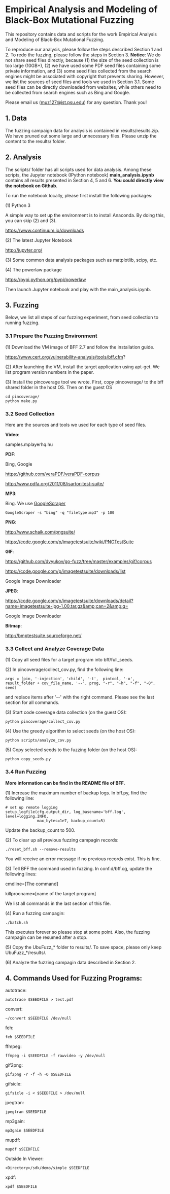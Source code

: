 # Empirical Analysis and Modeling of Black-Box Mutational Fuzzing

This repository contains data and scripts for the work Empirical Analysis and Modeling of Black-Box Mutational Fuzzing. 

To reproduce our analysis, please follow the steps described Section 1 and 2.
To redo the fuzzing, please follow the steps in Section 3. **Notice**: We do not share seed files directly, 
because (1) the size of the seed collection is too large (10GB+), (2) we have used some PDF seed files containing some 
private information, and (3) some seed files collected from the search engines might be associated with copyright that 
prevents sharing. However, we list the sources of seed files and tools we used in Section 3.1.
Some seed files can be directly downloaded from websites, while others need to be collected from search engines such as Bing
and Google.

Please email us (muz127@ist.psu.edu) for any question. Thank you!

## 1. Data

The fuzzing campaign data for analysis is contained in results/results.zip. We have pruned out some large and unnecessary files.
Please unzip the content to the results/ folder.

## 2. Analysis

The scripts/ folder has all scripts used for data analysis. Among these scripts, the Jupyter notebook (IPython notebook) 
**main_analysis.ipynb** contains all results presented in Section 4, 5 and 6. **You could directly view the notebook on Github**. 

To run the notebook locally, please first install the following packages:

(1) Python 3

A simple way to set up the environment is to install Anaconda. By doing this, you can skip (2) and (3).
	
https://www.continuum.io/downloads

(2) The latest Jupyter Notebook

http://jupyter.org/
  
(3) Some common data analysis packages such as matplotlib, scipy, etc. 

(4) The powerlaw package

https://pypi.python.org/pypi/powerlaw

Then launch Jupyter notebook and play with the main_analysis.ipynb.
	
## 3. Fuzzing

Below, we list all steps of our fuzzing experiment, from seed collection to running fuzzing.

### 3.1 Prepare the Fuzzing Environment

(1) Download the VM image of BFF 2.7 and follow the installation guide.

https://www.cert.org/vulnerability-analysis/tools/bff.cfm?

(2) After launching the VM, install the target application using apt-get. We list program version numbers in the paper.

(3) Install the pincoverage tool we wrote. First, copy pincoverage/ to the bff shared folder in the host OS.
Then on the guest OS 

	cd pincoverage/
    python make.py

### 3.2 Seed Collection

Here are the sources and tools we used for each type of seed files.

**Video**:

samples.mplayerhq.hu

**PDF**:

Bing, Google

https://github.com/veraPDF/veraPDF-corpus

http://www.pdfa.org/2011/08/isartor-test-suite/

**MP3**:

Bing. We use [GoogleScraper](https://github.com/NikolaiT/GoogleScraper)

    GoogleScraper -s "bing" -q "filetype:mp3" -p 100

**PNG**:

http://www.schaik.com/pngsuite/

https://code.google.com/p/imagetestsuite/wiki/PNGTestSuite

**GIF**:

https://github.com/dvyukov/go-fuzz/tree/master/examples/gif/corpus

https://code.google.com/p/imagetestsuite/downloads/list

Google Image Downloader

**JPEG**:

https://code.google.com/p/imagetestsuite/downloads/detail?name=imagetestsuite-jpg-1.00.tar.gz&amp;can=2&amp;q=

Google Image Downloader

**Bitmap**:

http://bmptestsuite.sourceforge.net/

### 3.3 Collect and Analyze Coverage Data

(1) Copy all seed files for a target program into bff/full_seeds.

(2) In pincoverage/collect_cov.py, find the following line:

	args = [pin, '-injection', 'child', '-t',  pintool, '-o',  result_folder + cov_file_name, '--', prog, "-r", "-h", "-f", "-O", seed]

and replace items after '--' with the right command. Please see the last section for all commands.
	
(3) Start code coverage data collection (on the guest OS):

    python pincoverage/collect_cov.py

(4) Use the greedy algorithm to select seeds (on the host OS):

    python scripts/analyze_cov.py
	
(5) Copy selected seeds to the fuzzing folder (on the host OS):

    python copy_seeds.py

	
### 3.4 Run Fuzzing

**More information can be find in the README file of BFF.**

(1) Increase the maximum number of backup logs. In bff.py, find the following line:

    # set up remote logging
    setup_logfile(cfg.output_dir, log_basename='bff.log', level=logging.INFO,
                  max_bytes=1e7, backup_count=5)
				  
Update the backup_count to 500.

(2) To clear up all previous fuzzing campagin records:

    ./reset_bff.sh --remove-results

You will receive an error message if no previous records exist. This is fine.
	
(3) Tell BFF the command used in fuzzing. In conf.d/bff.cg, update the following lines:

cmdline=[The command]

killprocname=[name of the target program]

We list all commands in the last section of this file.

(4) Run a fuzzing campagin:

    ./batch.sh

This executes forever so please stop at some point. Also, the fuzzing campagin can be resumed after a stop.

(5) Copy the UbuFuzz_* folder to results/. To save space, please only keep UbuFuzz_*/results/.

(6) Analyze the fuzzing campagin data described in Section 2.

## 4. Commands Used for Fuzzing Programs:

autotrace:

    autotrace $SEEDFILE > test.pdf

convert:

    ~/convert $SEEDFILE /dev/null

feh: 

    feh $SEEDFILE

ffmpeg: 

    ffmpeg -i $SEEDFILE -f rawvideo -y /dev/null

gif2png:

    gif2png -r -f -h -O $SEEDFILE

gifsicle:

    gifsicle -i < $SEEDFILE > /dev/null

jpegtran:

    jpegtran $SEEDFILE

mp3gain:

    mp3gain $SEEDFILE

mupdf:

    mupdf $SEEDFILE

Outside In Viewer: 

    <Directory>/sdk/demo/simple $SEEDFILE

xpdf:

    xpdf $SEEDFILE






